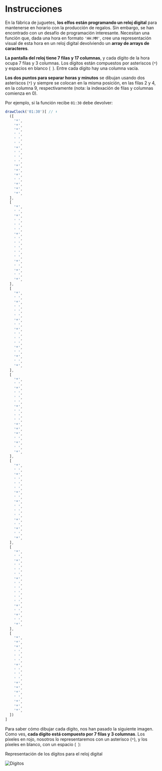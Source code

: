 # Instrucciones

En la fábrica de juguetes, **los elfos están programando un reloj digital** para mantenerse en horario con la producción de regalos. Sin embargo, se han encontrado con un desafío de programación interesante. Necesitan una función que, dada una hora en formato `'HH:MM'`, cree una representación visual de esta hora en un reloj digital devolviendo un **array de arrays de caracteres**.

**La pantalla del reloj tiene 7 filas y 17 columnas**, y cada dígito de la hora ocupa 7 filas y 3 columnas. Los dígitos están compuestos por asteriscos (`*`) y espacios en blanco (` `). Entre cada dígito hay una columna vacía.

**Los dos puntos para separar horas y minutos** se dibujan usando dos asteríscos (`*`) y siempre se colocan en la misma posición, en las filas 2 y 4, en la columna 9, respectivamente (nota: la indexación de filas y columnas comienza en 0).

Por ejemplo, si la función recibe `01:30` debe devolver:

```javascript
drawClock('01:30')[ // ⬇️
  ([
    '*',
    '*',
    '*',
    ' ',
    ' ',
    ' ',
    '*',
    ' ',
    ' ',
    ' ',
    '*',
    '*',
    '*',
    ' ',
    '*',
    '*',
    '*',
  ],
  [
    '*',
    ' ',
    '*',
    ' ',
    ' ',
    ' ',
    '*',
    ' ',
    ' ',
    ' ',
    ' ',
    ' ',
    '*',
    ' ',
    '*',
    ' ',
    '*',
  ],
  [
    '*',
    ' ',
    '*',
    ' ',
    ' ',
    ' ',
    '*',
    ' ',
    '*',
    ' ',
    ' ',
    ' ',
    '*',
    ' ',
    '*',
    ' ',
    '*',
  ],
  [
    '*',
    ' ',
    '*',
    ' ',
    ' ',
    ' ',
    '*',
    ' ',
    ' ',
    ' ',
    '*',
    '*',
    '*',
    ' ',
    '*',
    ' ',
    '*',
  ],
  [
    '*',
    ' ',
    '*',
    ' ',
    ' ',
    ' ',
    '*',
    ' ',
    '*',
    ' ',
    ' ',
    ' ',
    '*',
    ' ',
    '*',
    ' ',
    '*',
  ],
  [
    '*',
    ' ',
    '*',
    ' ',
    ' ',
    ' ',
    '*',
    ' ',
    ' ',
    ' ',
    ' ',
    ' ',
    '*',
    ' ',
    '*',
    ' ',
    '*',
  ],
  [
    '*',
    '*',
    '*',
    ' ',
    ' ',
    ' ',
    '*',
    ' ',
    ' ',
    ' ',
    '*',
    '*',
    '*',
    ' ',
    '*',
    '*',
    '*',
  ])
]
```

Para saber cómo dibujar cada dígito, nos han pasado la siguiente imagen. Como ves, **cada dígito está compuesto por 7 filas y 3 columnas**. Los píxeles en rojo, nosotros lo representaremos con un asterisco (`*`), y los píxeles en blanco, con un espacio (` `):

Representación de los dígitos para el reloj digital

![Dígitos](https://adventjs.dev/digits.png)
